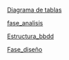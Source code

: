 
[Diagrama de tablas](diagrama.odt)  

[fase_analisis](Fase_analisis.docx)  

[Estructura_bbdd](mealmatch.sql)  

[Fase_diseño](diagramas_diseño.odt)  
